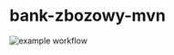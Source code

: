 # bank-zbozowy-mvn
![example workflow](https://github.com/BlueMajster/bank-zbozowy-mvn/actions/workflows/<file>/badge.svg)
